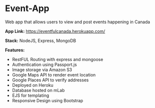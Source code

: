 # Event-App
Web app that allows users to view and post events happening in Canada

**App Link:** https://eventfulcanada.herokuapp.com/

**Stack:** NodeJS, Express, MongoDB

**Features:**
- RestFUL Routing with express and mongoose
- Authentication using Passport.js
- Image storage via Amazon S3
- Google Maps API to render event location
- Google Places API to verify addresses
- Deployed on Heroku
- Database hosted on mLab
- EJS for templating
- Responsive Design using Bootstrap

